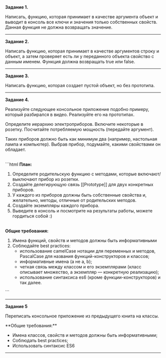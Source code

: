 **Задание 1.**

<p>Написать, функцию, которая принимает в качестве аргумента объект и выводит в консоль все ключи и значения только собственных свойств. Данная функция не должна возвращать значение.</p>
<hr />

**Задание 2.**

<p>Написать функцию, которая принимает в качестве аргументов строку и объект, а затем проверяет есть ли у переданного объекта свойство с данным именем. Функция должна возвращать true или false.</p>
<hr />

**Задание 3.**

<p>Написать функцию, которая создает пустой объект, но без прототипа.</p>
<hr />

**Задание 4.**

<p>Реализуйте следующее консольное приложение подобно примеру, который разбирался в видео. Реализуйте его на прототипах.</p>
<p>Определите иерархию электроприборов. Включите некоторые в розетку. Посчитайте потребляемую мощность (передайте аргумент).</p>
<p>Таких приборов должно быть как минимум два (например, настольная лампа и компьютер). Выбрав прибор, подумайте, какими свойствами он обладает.</p>
<br />
```html
<strong>План:</strong>
<ol>
  <li>Определите родительскую функцию с методами, которые включают/выключают прибор из розетки.</li>
  <li>Создайте делегирующую связь [[Prototype]] для двух конкретных приборов.</li>
  <li>У каждого из приборов должны быть собственные свойства и, желательно, методы, отличные от родительских методов.</li>
  <li>Создайте экземпляры каждого прибора.</li>
  <li>Выведите в консоль и посмотрите на результаты работы, можете гордиться собой :)</li>
</ol>
<br />
<strong>Общие требования:</strong>
<ol>
  <li>Имена функций, свойств и методов должны быть информативными</li>
  <li>Соблюдайте best practices:
    <ul>
      <li>использование camelCase нотации для переменных и методов, PascalCase для названия функций-конструкторов и классов;</li>
      <li>информативные имена (а не a, b);</li>
      <li>четкая связь между классом и его экземплярами (класс описывает множество, а экземпляр — конкретную реализацию);</li>
      <li>использование синтаксиса es6 (кроме функции-конструкторов) и так далее.</li>
    </ul>
  </li>
</ol>
```
<hr />

**Задание 5**

<p>Переписать консольное приложение из предыдущего юнита на классы.</p>
**Общие требования:**
<ul>
  <li>Имена классов, свойств и методов должны быть информативными;</li>
  <li>Соблюдать best practices;</li>
  <li>Использовать синтаксис ES6</li>
</ul>

<hr />